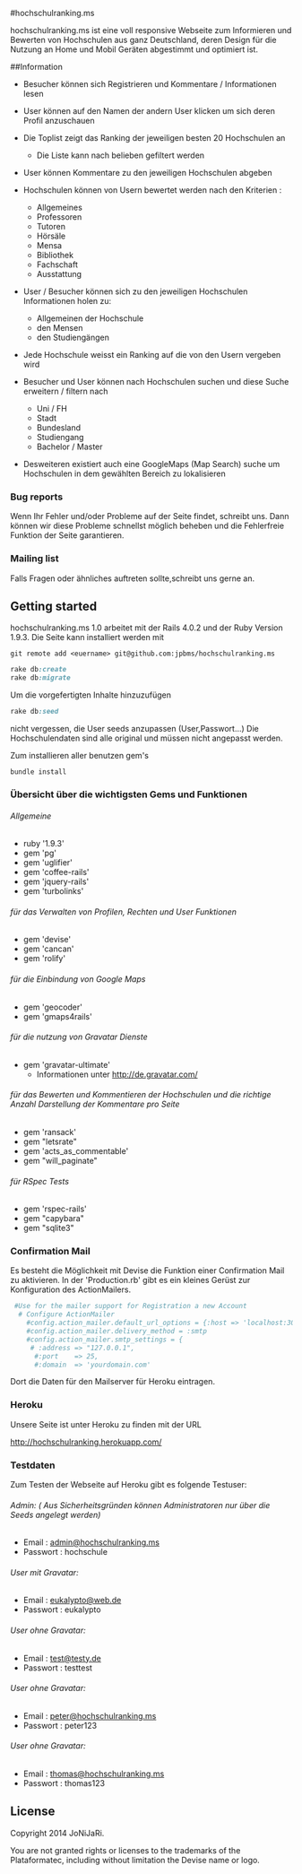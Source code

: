 #hochschulranking.ms

hochschulranking.ms ist eine voll responsive Webseite zum Informieren und Bewerten von Hochschulen aus ganz Deutschland, deren Design für die Nutzung an Home und Mobil Geräten abgestimmt und optimiert ist.

##Information

* Besucher können sich Registrieren und Kommentare / Informationen lesen
* User können auf den Namen der andern User klicken um sich deren Profil anzuschauen
* Die Toplist zeigt das Ranking der jeweiligen besten 20 Hochschulen an
  * Die Liste kann nach belieben gefiltert werden 
  
* User können Kommentare zu den jeweiligen Hochschulen abgeben
* Hochschulen können von Usern bewertet werden nach den Kriterien :
  * Allgemeines
  * Professoren
  * Tutoren
  * Hörsäle
  * Mensa
  * Bibliothek
  * Fachschaft
  * Ausstattung
  
* User / Besucher können sich zu den jeweiligen Hochschulen Informationen holen zu:
  * Allgemeinen der Hochschule
  * den Mensen
  * den Studiengängen
* Jede Hochschule weisst ein Ranking auf die von den Usern vergeben wird
* Besucher und User können nach Hochschulen suchen und diese Suche erweitern / filtern nach
  * Uni / FH
  * Stadt
  * Bundesland
  * Studiengang
  * Bachelor / Master
* Desweiteren existiert auch eine GoogleMaps (Map Search) suche um Hochschulen in dem gewählten Bereich zu lokalisieren


 
### Bug reports

Wenn Ihr Fehler und/oder Probleme auf der Seite findet, schreibt uns. 
Dann können wir diese Probleme schnellst möglich beheben und die Fehlerfreie Funktion der Seite garantieren.


### Mailing list

Falls Fragen oder ähnliches auftreten sollte,schreibt uns gerne an.


## Getting started

hochschulranking.ms 1.0 arbeitet mit der Rails 4.0.2 und der Ruby Version 1.9.3.
Die Seite kann installiert werden mit

```console
git remote add <euername> git@github.com:jpbms/hochschulranking.ms
```


```ruby
rake db:create
rake db:migrate
```

Um die vorgefertigten Inhalte hinzuzufügen

```ruby
rake db:seed
```

nicht vergessen, die User seeds anzupassen (User,Passwort...)
Die Hochschulendaten sind alle original und müssen nicht angepasst werden.

Zum installieren aller benutzen gem's
```console
bundle install
```

### Übersicht über die wichtigsten Gems und Funktionen

###### Allgemeine

   * ruby '1.9.3'    
   * gem 'pg'                       
   * gem 'uglifier'      
   * gem 'coffee-rails'  
   * gem 'jquery-rails'              
   * gem 'turbolinks'            
   
###### für das Verwalten von Profilen, Rechten und User Funktionen
   * gem 'devise'                    
   * gem 'cancan'                    
   * gem 'rolify'                 
   
###### für die Einbindung von Google Maps   
   * gem 'geocoder'                  
   * gem 'gmaps4rails'
 
###### für die nutzung von Gravatar Dienste  
   * gem 'gravatar-ultimate'
     * Informationen unter http://de.gravatar.com/
   
###### für das Bewerten und Kommentieren der Hochschulen und die richtige Anzahl Darstellung der Kommentare pro Seite
   * gem 'ransack'    
   * gem "letsrate"
   * gem 'acts_as_commentable'
   * gem "will_paginate"


###### für RSpec Tests
  * gem 'rspec-rails'
  * gem "capybara"
  * gem "sqlite3"



### Confirmation Mail

Es besteht die Möglichkeit mit Devise die Funktion einer Confirmation Mail zu aktivieren.
In der  'Production.rb'  gibt es ein kleines Gerüst zur Konfiguration des ActionMailers.

```ruby
 #Use for the mailer support for Registration a new Account
  # Configure ActionMailer
    #config.action_mailer.default_url_options = {:host => 'localhost:3000'}
    #config.action_mailer.delivery_method = :smtp
    #config.action_mailer.smtp_settings = {
     # :address => "127.0.0.1",
      #:port    => 25,
      #:domain  => 'yourdomain.com'

```
Dort die Daten für den Mailserver für Heroku eintragen.


### Heroku

Unsere Seite ist unter Heroku zu finden mit der URL

http://hochschulranking.herokuapp.com/

### Testdaten

 Zum Testen der Webseite auf Heroku gibt es folgende Testuser:
 
###### Admin: ( Aus Sicherheitsgründen können Administratoren nur über die Seeds angelegt werden)
   * Email : admin@hochschulranking.ms
   * Passwort : hochschule

###### User mit Gravatar:
   * Email : eukalypto@web.de
   * Passwort : eukalypto
   
###### User ohne Gravatar:
   * Email : test@testy.de
   * Passwort : testtest
   
###### User ohne Gravatar:
   * Email : peter@hochschulranking.ms
   * Passwort : peter123
    
###### User ohne Gravatar:
   * Email : thomas@hochschulranking.ms
   * Passwort : thomas123


## License

Copyright 2014 JoNiJaRi. 

You are not granted rights or licenses to the trademarks of the Plataformatec, including without limitation the Devise name or logo.
